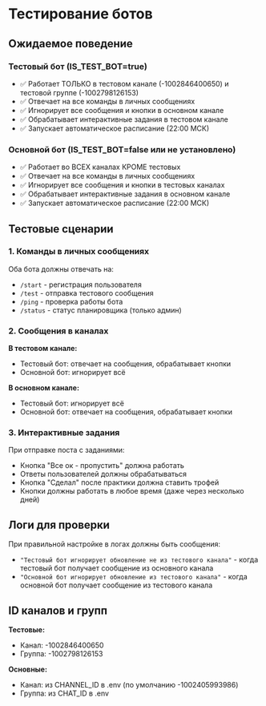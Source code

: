 # Тестирование ботов

## Ожидаемое поведение

### Тестовый бот (IS_TEST_BOT=true)
- ✅ Работает ТОЛЬКО в тестовом канале (-1002846400650) и тестовой группе (-1002798126153)
- ✅ Отвечает на все команды в личных сообщениях
- ✅ Игнорирует все сообщения и кнопки в основном канале
- ✅ Обрабатывает интерактивные задания в тестовом канале
- ✅ Запускает автоматическое расписание (22:00 МСК)

### Основной бот (IS_TEST_BOT=false или не установлено)
- ✅ Работает во ВСЕХ каналах КРОМЕ тестовых
- ✅ Отвечает на все команды в личных сообщениях
- ✅ Игнорирует все сообщения и кнопки в тестовых каналах
- ✅ Обрабатывает интерактивные задания в основном канале
- ✅ Запускает автоматическое расписание (22:00 МСК)

## Тестовые сценарии

### 1. Команды в личных сообщениях
Оба бота должны отвечать на:
- `/start` - регистрация пользователя
- `/test` - отправка тестового сообщения
- `/ping` - проверка работы бота
- `/status` - статус планировщика (только админ)

### 2. Сообщения в каналах
**В тестовом канале:**
- Тестовый бот: отвечает на сообщения, обрабатывает кнопки
- Основной бот: игнорирует всё

**В основном канале:**
- Тестовый бот: игнорирует всё  
- Основной бот: отвечает на сообщения, обрабатывает кнопки

### 3. Интерактивные задания
При отправке поста с заданиями:
- Кнопка "Все ок - пропустить" должна работать
- Ответы пользователей должны обрабатываться
- Кнопка "Сделал" после практики должна ставить трофей
- Кнопки должны работать в любое время (даже через несколько дней)

## Логи для проверки

При правильной настройке в логах должны быть сообщения:
- `"Тестовый бот игнорирует обновление не из тестового канала"` - когда тестовый бот получает сообщение из основного канала
- `"Основной бот игнорирует обновление из тестового канала"` - когда основной бот получает сообщение из тестового канала

## ID каналов и групп

**Тестовые:**
- Канал: -1002846400650
- Группа: -1002798126153

**Основные:**
- Канал: из CHANNEL_ID в .env (по умолчанию -1002405993986)
- Группа: из CHAT_ID в .env